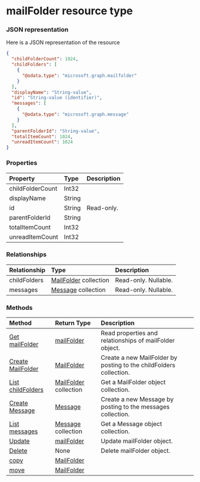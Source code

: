 # mailFolder resource type



### JSON representation

Here is a JSON representation of the resource

<!-- {
  "blockType": "resource",
  "optionalProperties": [
    "childFolders",
    "messages"
  ],
  "@odata.type": "microsoft.graph.mailfolder"
}-->

```json
{
  "childFolderCount": 1024,
  "childFolders": [
    {
      "@odata.type": "microsoft.graph.mailfolder"
    }
  ],
  "displayName": "String-value",
  "id": "String-value (identifier)",
  "messages": [
    {
      "@odata.type": "microsoft.graph.message"
    }
  ],
  "parentFolderId": "String-value",
  "totalItemCount": 1024,
  "unreadItemCount": 1024
}

```
### Properties
| Property	   | Type	|Description|
|:---------------|:--------|:----------|
|childFolderCount|Int32||
|displayName|String||
|id|String| Read-only.|
|parentFolderId|String||
|totalItemCount|Int32||
|unreadItemCount|Int32||

### Relationships
| Relationship | Type	|Description|
|:---------------|:--------|:----------|
|childFolders|[MailFolder](mailfolder.md) collection| Read-only. Nullable.|
|messages|[Message](message.md) collection| Read-only. Nullable.|

### Methods

| Method		   | Return Type	|Description|
|:---------------|:--------|:----------|
|[Get mailFolder](../api/mailfolder_get.md) | [mailFolder](mailfolder.md) |Read properties and relationships of mailFolder object.|
|[Create MailFolder](../api/mailfolder_post_childfolders.md) |[MailFolder](mailfolder.md)| Create a new MailFolder by posting to the childFolders collection.|
|[List childFolders](../api/mailfolder_list_childfolders.md) |[MailFolder](mailfolder.md) collection| Get a MailFolder object collection.|
|[Create Message](../api/mailfolder_post_messages.md) |[Message](message.md)| Create a new Message by posting to the messages collection.|
|[List messages](../api/mailfolder_list_messages.md) |[Message](message.md) collection| Get a Message object collection.|
|[Update](../api/mailfolder_update.md) | [mailFolder](mailfolder.md)	|Update mailFolder object. |
|[Delete](../api/mailfolder_delete.md) | None |Delete mailFolder object. |
|[copy](../api/mailfolder_copy.md)|[MailFolder](mailfolder.md)||
|[move](../api/mailfolder_move.md)|[MailFolder](mailfolder.md)||

<!-- uuid: 8fcb5dbc-d5aa-4681-8e31-b001d5168d79
2015-10-25 14:57:30 UTC -->
<!-- {
  "type": "#page.annotation",
  "description": "mailFolder resource",
  "keywords": "",
  "section": "documentation",
  "tocPath": ""
}-->